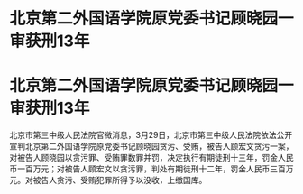 # 北京第二外国语学院原党委书记顾晓园一审获刑13年

# 北京第二外国语学院原党委书记顾晓园一审获刑13年

北京市第三中级人民法院官微消息，3月29日，北京市第三中级人民法院依法公开宣判北京第二外国语学院原党委书记顾晓园贪污、受贿，被告人顾宏文贪污一案，对被告人顾晓园以贪污罪、受贿罪数罪并罚，决定执行有期徒刑十三年，罚金人民币一百万元；对被告人顾宏文以贪污罪，判处有期徒刑十二年，罚金人民币三百万元。对被告人贪污、受贿犯罪所得予以没收，上缴国库。

